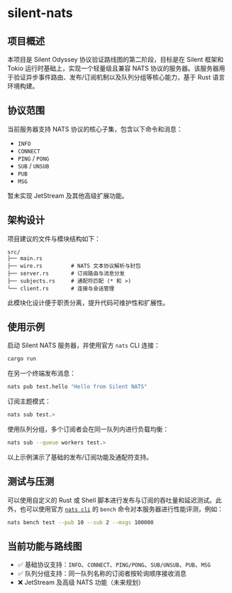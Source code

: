 # silent-nats

## 项目概述

本项目是 Silent Odyssey 协议验证路线图的第二阶段，目标是在 Silent 框架和 Tokio 运行时基础上，实现一个轻量级且兼容 NATS 协议的服务器。该服务器用于验证异步事件路由、发布/订阅机制以及队列分组等核心能力，基于 Rust 语言环境构建。

## 协议范围

当前服务器支持 NATS 协议的核心子集，包含以下命令和消息：

- `INFO`
- `CONNECT`
- `PING` / `PONG`
- `SUB` / `UNSUB`
- `PUB`
- `MSG`

暂未实现 JetStream 及其他高级扩展功能。

## 架构设计

项目建议的文件与模块结构如下：

```
src/
├── main.rs
├── wire.rs         # NATS 文本协议解析与封包
├── server.rs       # 订阅路由与消息分发
├── subjects.rs     # 通配符匹配 (* 和 >)
└── client.rs       # 连接与会话管理
```

此模块化设计便于职责分离，提升代码可维护性和扩展性。

## 使用示例

启动 Silent NATS 服务器，并使用官方 `nats` CLI 连接：

```bash
cargo run
```

在另一个终端发布消息：

```bash
nats pub test.hello "Hello from Silent NATS"
```

订阅主题模式：

```bash
nats sub test.>
```

使用队列分组，多个订阅者会在同一队列内进行负载均衡：

```bash
nats sub --queue workers test.>
```

以上示例演示了基础的发布/订阅功能及通配符支持。

## 测试与压测

可以使用自定义的 Rust 或 Shell 脚本进行发布与订阅的吞吐量和延迟测试。此外，也可以使用官方 [`nats cli`](https://github.com/nats-io/natscli) 的 `bench` 命令对本服务器进行性能评测，例如：

```bash
nats bench test --pub 10 --sub 2 --msgs 100000
```

## 当前功能与路线图

- ✅ 基础协议支持：`INFO`、`CONNECT`、`PING/PONG`、`SUB/UNSUB`、`PUB`、`MSG`
- ✅ 队列分组支持：同一队列名称的订阅者按轮询顺序接收消息
- ❌ JetStream 及高级 NATS 功能（未来规划）

